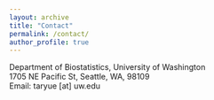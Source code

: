 ```yaml
---
layout: archive
title: "Contact"
permalink: /contact/
author_profile: true
---
```

Department of Biostatistics, University of Washington<br>
1705 NE Pacific St, Seattle, WA, 98109<br>
Email: taryue [at] uw.edu

